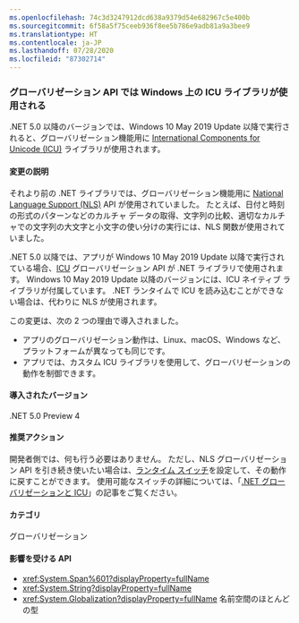 ```yaml
---
ms.openlocfilehash: 74c3d3247912dcd638a9379d54e682967c5e400b
ms.sourcegitcommit: 6f58a5f75ceeb936f8ee5b786e9adb81a9a3bee9
ms.translationtype: HT
ms.contentlocale: ja-JP
ms.lasthandoff: 07/28/2020
ms.locfileid: "87302714"
---
```

### <a name="globalization-apis-use-icu-libraries-on-windows"></a>グローバリゼーション API では Windows 上の ICU ライブラリが使用される

.NET 5.0 以降のバージョンでは、Windows 10 May 2019 Update 以降で実行されると、グローバリゼーション機能用に [International Components for Unicode (ICU)](http://site.icu-project.org/home) ライブラリが使用されます。

#### <a name="change-description"></a>変更の説明

それより前の .NET ライブラリでは、グローバリゼーション機能用に [National Language Support (NLS)](/windows/win32/intl/national-language-support) API が使用されていました。 たとえば、日付と時刻の形式のパターンなどのカルチャ データの取得、文字列の比較、適切なカルチャでの文字列の大文字と小文字の使い分けの実行には、NLS 関数が使用されていました。

.NET 5.0 以降では、アプリが Windows 10 May 2019 Update 以降で実行されている場合、[ICU](http://site.icu-project.org/home) グローバリゼーション API が .NET ライブラリで使用されます。 Windows 10 May 2019 Update 以降のバージョンには、ICU ネイティブ ライブラリが付属しています。 .NET ランタイムで ICU を読み込むことができない場合は、代わりに NLS が使用されます。

この変更は、次の 2 つの理由で導入されました。

- アプリのグローバリゼーション動作は、Linux、macOS、Windows など、プラットフォームが異なっても同じです。
- アプリでは、カスタム ICU ライブラリを使用して、グローバリゼーションの動作を制御できます。

#### <a name="version-introduced"></a>導入されたバージョン

.NET 5.0 Preview 4

#### <a name="recommended-action"></a>推奨アクション

開発者側では、何も行う必要はありません。 ただし、NLS グローバリゼーション API を引き続き使いたい場合は、[ランタイム スイッチ](../../../../docs/core/run-time-config/globalization.md#nls)を設定して、その動作に戻すことができます。 使用可能なスイッチの詳細については、「[.NET グローバリゼーションと ICU](/dotnet/standard/globalization-localization/globalization-icu)」の記事をご覧ください。

#### <a name="category"></a>カテゴリ

グローバリゼーション

#### <a name="affected-apis"></a>影響を受ける API

- <xref:System.Span%601?displayProperty=fullName>
- <xref:System.String?displayProperty=fullName>
- <xref:System.Globalization?displayProperty=fullName> 名前空間のほとんどの型

<!--

#### Affected APIs

- ``T:System.Span`1``
- `T:System.String`
- `N:System.Globalization`

-->
